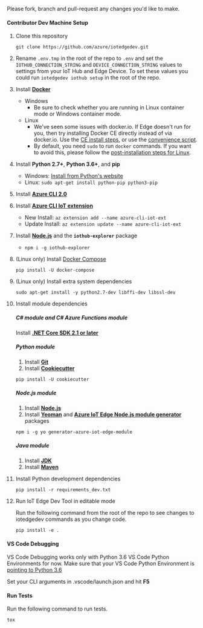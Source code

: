 Please fork, branch and pull-request any changes you'd like to make.

#### Contributor Dev Machine Setup

1. Clone this repository

    `git clone https://github.com/azure/iotedgedev.git`

1. Rename `.env.tmp` in the root of the repo to `.env` and set the `IOTHUB_CONNECTION_STRING` and `DEVICE_CONNECTION_STRING` values to settings from your IoT Hub and Edge Device. To set these values you could run `iotedgedev iothub setup` in the root of the repo.

1. Install **[Docker](https://docs.docker.com/engine/installation/)**
    - Windows    
        - Be sure to check whether you are running in Linux container mode or Windows container mode.
    - Linux
        - We've seen some issues with docker.io. If Edge doesn't run for you, then try installing Docker CE directly instead of via docker.io. Use the [CE install steps](https://docs.docker.com/engine/installation/linux/docker-ce/ubuntu/#install-docker-ce), or use the [convenience script](https://docs.docker.com/engine/installation/linux/docker-ce/ubuntu/#install-using-the-convenience-script).
        - By default, you need `sudo` to run `docker` commands. If you want to avoid this, please follow the [post-installation steps for Linux](https://docs.docker.com/install/linux/linux-postinstall/#manage-docker-as-a-non-root-user).

1. Install **Python 2.7+**, **Python 3.6+**, and **pip**
    - Windows: [Install from Python's website](https://www.python.org/downloads/)
    - Linux: `sudo apt-get install python-pip python3-pip`
    
1. Install **[Azure CLI 2.0](https://docs.microsoft.com/en-us/cli/azure/install-azure-cli?view=azure-cli-latest)**

1. Install **[Azure CLI IoT extension](https://github.com/Azure/azure-iot-cli-extension/)**

    - New Install: `az extension add --name azure-cli-iot-ext`
    - Update Install: `az extension update --name azure-cli-iot-ext`

1. Install **[Node.js](https://nodejs.org/en/download/)** and the **`iothub-explorer`** package

    - `npm i -g iothub-explorer`

1. (Linux only) Install [Docker Compose](https://docs.docker.com/compose/)

    ```
    pip install -U docker-compose
    ```

1. (Linux only) Install extra system dependencies

    ```
    sudo apt-get install -y python2.7-dev libffi-dev libssl-dev
    ```

1. Install module dependencies
    ##### C# module and C# Azure Functions module
    Install **[.NET Core SDK 2.1 or later](https://www.microsoft.com/net/download)**

    ##### Python module
    1. Install **[Git](https://git-scm.com/)**
    2. Install **[Cookiecutter](https://github.com/audreyr/cookiecutter)**
    ```
    pip install -U cookiecutter
    ```

    ##### Node.js module
    1. Install **[Node.js](https://nodejs.org/en/download/)**
    2. Install **[Yeoman](http://yeoman.io/)** and **[Azure IoT Edge Node.js module generator](https://github.com/Azure/generator-azure-iot-edge-module)** packages
    ```
    npm i -g yo generator-azure-iot-edge-module
    ```

    ##### Java module
    1. Install **[JDK](https://www.oracle.com/technetwork/java/javase/downloads/index.html)**
    1. Install **[Maven](https://maven.apache.org/)**

1. Install Python development dependencies

    ```
    pip install -r requirements_dev.txt
    ```

1. Run IoT Edge Dev Tool in editable mode

    Run the following command from the root of the repo to see changes to iotedgedev commands as you change code.

    ```
    pip install -e .
    ```
 
#### VS Code Debugging
VS Code Debugging works only with Python 3.6 VS Code Python Environments for now. Make sure that your VS Code Python Environment is [pointing to Python 3.6](https://code.visualstudio.com/docs/python/environments#_how-to-choose-an-environment)

Set your CLI arguments in .vscode/launch.json and hit **F5**
 
#### Run Tests

Run the following command to run tests.
    
`tox`